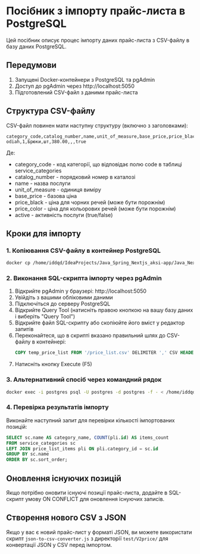 # Посібник з імпорту прайс-листа в PostgreSQL

Цей посібник описує процес імпорту даних прайс-листа з CSV-файлу в базу даних PostgreSQL.

## Передумови

1. Запущені Docker-контейнери з PostgreSQL та pgAdmin
2. Доступ до pgAdmin через http://localhost:5050
3. Підготовлений CSV-файл з даними прайс-листа

## Структура CSV-файлу

CSV-файл повинен мати наступну структуру (включно з заголовками):
```
category_code,catalog_number,name,unit_of_measure,base_price,price_black,price_color,active
odiah,1,Брюки,шт,380.00,,,true
```

Де:
- category_code - код категорії, що відповідає полю code в таблиці service_categories
- catalog_number - порядковий номер в каталозі
- name - назва послуги
- unit_of_measure - одиниця виміру
- base_price - базова ціна
- price_black - ціна для чорних речей (може бути порожнім)
- price_color - ціна для кольорових речей (може бути порожнім)
- active - активність послуги (true/false)

## Кроки для імпорту

### 1. Копіювання CSV-файлу в контейнер PostgreSQL

```bash
docker cp /home/iddqd/IdeaProjects/Java_Spring_Nextjs_aksi-app/Java_Nextjs_1.0/scripts/price_list.csv postgres:/price_list.csv
```

### 2. Виконання SQL-скрипта імпорту через pgAdmin

1. Відкрийте pgAdmin у браузері: http://localhost:5050
2. Увійдіть з вашими обліковими даними
3. Підключіться до серверу PostgreSQL
4. Відкрийте Query Tool (натисніть правою кнопкою на вашу базу даних і виберіть "Query Tool")
5. Відкрийте файл SQL-скрипту або скопіюйте його вміст у редактор запитів
6. Переконайтеся, що в скрипті вказано правильний шлях до CSV-файлу в контейнері:
   ```sql
   COPY temp_price_list FROM '/price_list.csv' DELIMITER ',' CSV HEADER;
   ```
7. Натисніть кнопку Execute (F5)

### 3. Альтернативний спосіб через командний рядок

```bash
docker exec -i postgres psql -U postgres -d postgres -f - < /home/iddqd/IdeaProjects/Java_Spring_Nextjs_aksi-app/Java_Nextjs_1.0/scripts/price_list_csv_import.sql
```

### 4. Перевірка результатів імпорту

Виконайте наступний запит для перевірки кількості імпортованих позицій:

```sql
SELECT sc.name AS category_name, COUNT(pli.id) AS items_count
FROM service_categories sc
LEFT JOIN price_list_items pli ON pli.category_id = sc.id
GROUP BY sc.name
ORDER BY sc.sort_order;
```

## Оновлення існуючих позицій

Якщо потрібно оновити існуючі позиції прайс-листа, додайте в SQL-скрипт умову ON CONFLICT для оновлення існуючих записів.

## Створення нового CSV з JSON

Якщо у вас є новий прайс-лист у форматі JSON, ви можете використати скрипт `json-to-csv-converter.js` з директорії `test/V2price/` для конвертації JSON у CSV перед імпортом.